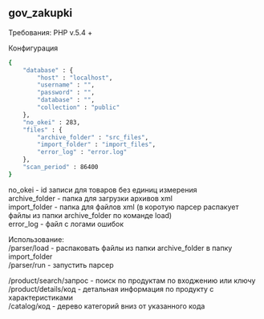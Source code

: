 ## gov_zakupki
Требования:
PHP v.5.4 +

Конфигурация
```bash
{
    "database" : {
        "host" : "localhost",
        "username" : "",
        "password" : "",
        "database" : "",
        "collection" : "public"
    },
    "no_okei" : 283,
    "files" : {
        "archive_folder" : "src_files",
        "import_folder" : "import_files",
        "error_log" : "error.log"
    },
    "scan_period" : 86400
}
```

no_okei - id записи для товаров без единиц измерения  
archive_folder - папка для загрузки архивов xml  
import_folder - папка для файлов xml (в коротую парсер распакует файлы из папки archive_folder по команде load)  
error_log - файл с логами ошибок


Использование:  
/parser/load - распаковать файлы из папки archive_folder в папку import_folder  
/parser/run - запустить парсер  

/product/search/запрос - поиск по продуктам по входжению или ключу  
/product/details/код - детальная информация по продукту с характеристиками  
/catalog/код - дерево категорий вниз от указанного кода  

